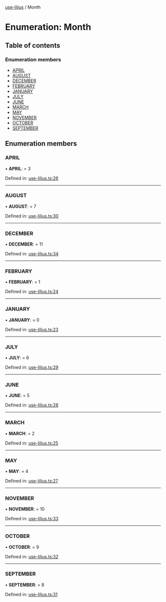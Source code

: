 [use-lilius](../README.md) / Month

# Enumeration: Month

## Table of contents

### Enumeration members

- [APRIL](month.md#april)
- [AUGUST](month.md#august)
- [DECEMBER](month.md#december)
- [FEBRUARY](month.md#february)
- [JANUARY](month.md#january)
- [JULY](month.md#july)
- [JUNE](month.md#june)
- [MARCH](month.md#march)
- [MAY](month.md#may)
- [NOVEMBER](month.md#november)
- [OCTOBER](month.md#october)
- [SEPTEMBER](month.md#september)

## Enumeration members

### APRIL

• **APRIL**: = 3

Defined in: [use-lilius.ts:26](https://github.com/its-danny/use-lilius/blob/8e16338/src/use-lilius.ts#L26)

___

### AUGUST

• **AUGUST**: = 7

Defined in: [use-lilius.ts:30](https://github.com/its-danny/use-lilius/blob/8e16338/src/use-lilius.ts#L30)

___

### DECEMBER

• **DECEMBER**: = 11

Defined in: [use-lilius.ts:34](https://github.com/its-danny/use-lilius/blob/8e16338/src/use-lilius.ts#L34)

___

### FEBRUARY

• **FEBRUARY**: = 1

Defined in: [use-lilius.ts:24](https://github.com/its-danny/use-lilius/blob/8e16338/src/use-lilius.ts#L24)

___

### JANUARY

• **JANUARY**: = 0

Defined in: [use-lilius.ts:23](https://github.com/its-danny/use-lilius/blob/8e16338/src/use-lilius.ts#L23)

___

### JULY

• **JULY**: = 6

Defined in: [use-lilius.ts:29](https://github.com/its-danny/use-lilius/blob/8e16338/src/use-lilius.ts#L29)

___

### JUNE

• **JUNE**: = 5

Defined in: [use-lilius.ts:28](https://github.com/its-danny/use-lilius/blob/8e16338/src/use-lilius.ts#L28)

___

### MARCH

• **MARCH**: = 2

Defined in: [use-lilius.ts:25](https://github.com/its-danny/use-lilius/blob/8e16338/src/use-lilius.ts#L25)

___

### MAY

• **MAY**: = 4

Defined in: [use-lilius.ts:27](https://github.com/its-danny/use-lilius/blob/8e16338/src/use-lilius.ts#L27)

___

### NOVEMBER

• **NOVEMBER**: = 10

Defined in: [use-lilius.ts:33](https://github.com/its-danny/use-lilius/blob/8e16338/src/use-lilius.ts#L33)

___

### OCTOBER

• **OCTOBER**: = 9

Defined in: [use-lilius.ts:32](https://github.com/its-danny/use-lilius/blob/8e16338/src/use-lilius.ts#L32)

___

### SEPTEMBER

• **SEPTEMBER**: = 8

Defined in: [use-lilius.ts:31](https://github.com/its-danny/use-lilius/blob/8e16338/src/use-lilius.ts#L31)
